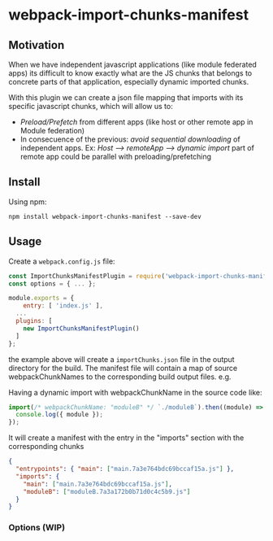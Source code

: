 # webpack-import-chunks-manifest

## Motivation

When we have independent javascript applications (like module federated apps) its difficult to know exactly what are the JS chunks that belongs to concrete parts of that application, especially dynamic imported chunks.

With this plugin we can create a json file mapping that imports with its specific javascript chunks, which will allow us to:

- *Preload/Prefetch* from different apps (like host or other remote app in Module federation)
- In consecuence of the previous: *avoid sequential downloading* of independent apps. Ex: *Host --> remoteApp --> dynamic import* part of remote app could be parallel with preloading/prefetching
## Install

Using npm:

```console
npm install webpack-import-chunks-manifest --save-dev
```

## Usage

Create a `webpack.config.js` file:

```js
const ImportChunksManifestPlugin = require('webpack-import-chunks-manifest');
const options = { ... };

module.exports = {
	entry: [ 'index.js'	],
  ...
  plugins: [
    new ImportChunksManifestPlugin()
  ]
};
```

the example above will create a `importChunks.json` file in the output directory for the build. The manifest file will contain a map of source webpackChunkNames to the corresponding build output files. e.g.

Having a dynamic import with webpackChunkName in the source code like:

```js
import(/* webpackChunkName: "moduleB" */ `./moduleB`).then((module) => {
  console.log({ module });
});
```
It will create a manifest with the entry in the "imports" section with the corresponding chunks

```json
{
  "entrypoints": { "main": ["main.7a3e764bdc69bccaf15a.js"] },
  "imports": {
    "main": ["main.7a3e764bdc69bccaf15a.js"],
    "moduleB": ["moduleB.7a3a172b0b71d0c4c5b9.js"]
  }
}
```

### Options (WIP)
